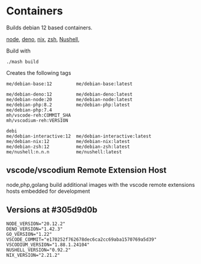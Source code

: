 # Containers

Builds debian 12 based containers. 

[node](https://nodejs.org/),
[deno](deno.land),
[nix](https://nixos.org/),
[zsh](https://www.zsh.org/),
[Nushell](https://github.com/nushell/nushell),

Build with
```
./mash build
```

Creates the following tags
```
me/debian-base:12         me/debian-base:latest

me/debian-deno:12         me/debian-deno:latest 
me/debian-node:20         me/debian-node:latest 
me/debian-php:8.2         me/debian-php:latest 
me/debian-php:7.4
mh/vscode-reh:COMMIT_SHA
mh/vscodium-reh:VERSION

debi
me/debian-interactive:12  me/debian-interactive:latest
me/debian-nix:12          me/debian-nix:latest
me/debian-zsh:12          me/debian-zsh:latest
me/nushell:n.n.n          me/nushell:latest
```

## vscode/vscodium Remote Extension Host

node,php,golang build additional images with the vscode remote extensions hosts embedded for development


## Versions at #305d9d0b

```
NODE_VERSION="20.12.2"
DENO_VERSION="1.42.3"
GO_VERSION="1.22"
VSCODE_COMMIT="e170252f762678dec6ca2cc69aba1570769a5d39"
VSCODIUM_VERSION="1.88.1.24104"
NUSHELL_VERSION="0.92.2"
NIX_VERSION="2.21.2"
```
